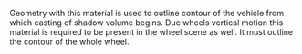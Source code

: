 Geometry with this material is used to outline contour of the vehicle from which casting of shadow volume begins. Due wheels vertical motion this material is required to be present in the wheel scene as well. It must outline the contour of the whole wheel.